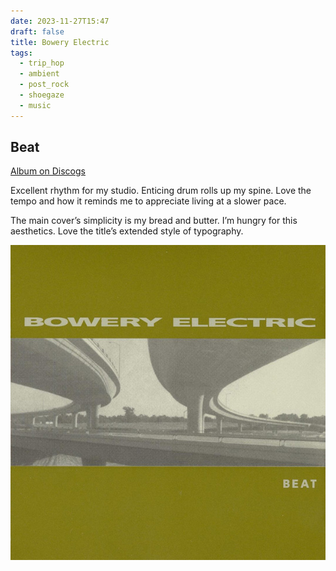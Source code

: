 ```yaml
---
date: 2023-11-27T15:47
draft: false
title: Bowery Electric
tags:
  - trip_hop
  - ambient
  - post_rock
  - shoegaze
  - music
---
```

## Beat

[Album on Discogs](https://www.discogs.com/master/21588-Bowery-Electric-Beat)

Excellent rhythm for my studio. Enticing drum rolls up my spine. Love the tempo and how it reminds me to appreciate living at a slower pace.

The main cover’s simplicity is my bread and butter. I’m hungry for this aesthetics. Love the title’s extended style of typography.

![Olive green cover with a landscape photography in the middle, side-to-side, of road junctions, viewed from below. Above the photo is the album's title](../attachment/vsc-paste/bowery-electric-231127155138.png)
